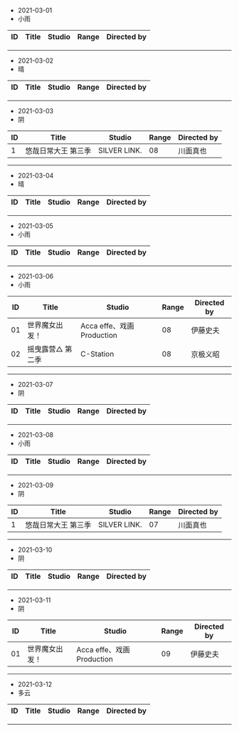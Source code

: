 - 2021-03-01
- 小雨

ID|Title|Studio|Range|Directed by
---|---|---|---|---

> 
---
- 2021-03-02
- 晴

ID|Title|Studio|Range|Directed by
---|---|---|---|---

> 
---
- 2021-03-03
- 阴

ID|Title|Studio|Range|Directed by
---|---|---|---|---
1|悠哉日常大王 第三季|SILVER LINK.|08|川面真也

> 
---
- 2021-03-04
- 晴

ID|Title|Studio|Range|Directed by
---|---|---|---|---

> 
---
- 2021-03-05
- 	 小雨

ID|Title|Studio|Range|Directed by
---|---|---|---|---

> 
---
- 2021-03-06
- 	 小雨

ID|Title|Studio|Range|Directed by
---|---|---|---|---
01|世界魔女出发！|Acca effe、戏画Production|08|伊藤史夫
02|摇曳露营△ 第二季|C-Station|08|京极义昭

> 
---
- 2021-03-07
- 阴

ID|Title|Studio|Range|Directed by
---|---|---|---|---

> 
---
- 2021-03-08
- 小雨

ID|Title|Studio|Range|Directed by
---|---|---|---|---

> 
---
- 2021-03-09
- 阴

ID|Title|Studio|Range|Directed by
---|---|---|---|---
1|悠哉日常大王 第三季|SILVER LINK.|07|川面真也

> 
---
- 2021-03-10
- 阴

ID|Title|Studio|Range|Directed by
---|---|---|---|---

> 
---
- 2021-03-11
- 阴

ID|Title|Studio|Range|Directed by
---|---|---|---|---
01|世界魔女出发！|Acca effe、戏画Production|09|伊藤史夫

> 
---
- 2021-03-12
- 多云

ID|Title|Studio|Range|Directed by
---|---|---|---|---

> 
---
